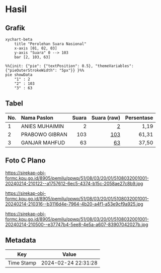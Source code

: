 # Hasil

## Grafik

```mermaid
xychart-beta
    title "Perolehan Suara Nasional"
    x-axis [01, 02, 03]
    y-axis "Suara" 0 --> 103
    bar [2, 103, 63]
```

```mermaid
%%{init: {"pie": {"textPosition": 0.5}, "themeVariables": {"pieOuterStrokeWidth": "5px"}} }%%
pie showData
    "1" : 2
    "2" : 103
    "3" : 63
```

## Tabel

| No. | Nama Paslon    | Suara | Suara (raw) | Persentase |
|:--- |:-------------- | -----:| -----------:| ----------:|
| 1   | ANIES MUHAIMIN | 2     | [2][p-1]    | 1,19       |
| 2   | PRABOWO GIBRAN | 103   | [103][p-2]  | 61,31      |
| 3   | GANJAR MAHFUD  | 63    | [63][p-3]   | 37,50      |


[p-1]: https://github.com/gigit-pemilu/pemilu-2024/blob/main/pilpres/hitung-suara/sub/51-bali/sub/08-buleleng/sub/03-busungbiu/sub/2001-sepang/sub/001-tps/sub/paslon-1.txt
[p-2]: https://github.com/gigit-pemilu/pemilu-2024/blob/main/pilpres/hitung-suara/sub/51-bali/sub/08-buleleng/sub/03-busungbiu/sub/2001-sepang/sub/001-tps/sub/paslon-2.txt
[p-3]: https://github.com/gigit-pemilu/pemilu-2024/blob/main/pilpres/hitung-suara/sub/51-bali/sub/08-buleleng/sub/03-busungbiu/sub/2001-sepang/sub/001-tps/sub/paslon-3.txt

## Foto C Plano

https://sirekap-obj-formc.kpu.go.id/8905/pemilu/ppwp/51/08/03/20/01/5108032001001-20240214-210122--a1757612-6ec5-4374-b15c-2058ae27c8b9.jpg

https://sirekap-obj-formc.kpu.go.id/8905/pemilu/ppwp/51/08/03/20/01/5108032001001-20240214-210316--b3116d4e-7964-4b20-a4f1-a53e9cf9a925.jpg

https://sirekap-obj-formc.kpu.go.id/8905/pemilu/ppwp/51/08/03/20/01/5108032001001-20240214-210500--e37747b4-5ee8-4e5a-a607-83907042027b.jpg


## Metadata

| Key        | Value               |
| ---------- | ------------------- |
| Time Stamp | 2024-02-24 22:31:28 |



